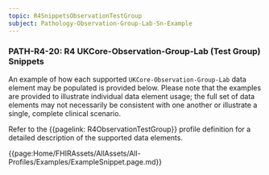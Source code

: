 ```yaml
---
topic: R4SnippetsObservationTestGroup
subject: Pathology-Observation-Group-Lab-Sn-Example
---
```

### PATH-R4-20: R4 UKCore-Observation-Group-Lab (Test Group) Snippets
An example of how each supported <code>UKCore-Observation-Group-Lab</code> data element may be populated is provided below. Please note that the examples are provided to illustrate individual data element usage; the full set of data elements may not necessarily be consistent with one another or illustrate a single, complete clinical scenario.

Refer to the {{pagelink: R4ObservationTestGroup}} profile definition for a detailed description of the supported data elements.

{{page:Home/FHIRAssets/AllAssets/All-Profiles/Examples/ExampleSnippet.page.md}}
